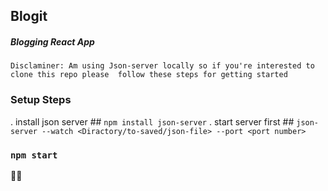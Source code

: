 ## Blogit

##### Blogging React App

`Disclaminer: Am using Json-server locally so if you're interested to clone this repo please 
follow these steps for getting started`
  
### Setup Steps
 . install json server  ## `npm install json-server`
 . start server first ## `json-server --watch <Diractory/to-saved/json-file> --port <port number>`

### `npm start`

👏👏


